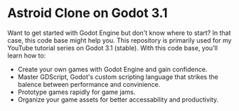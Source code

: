 # Astroid Clone on Godot 3.1

Want to get started with Godot Engine but don't know where to start? In that case, this code base might help you. 
This repository is primarily used for my YouTube tutorial series on Godot 3.1 (stable). With this code base, you'll learn how to:

* Create your own games with Godot Engine and gain confidence.
* Master GDScript, Godot's custom scripting language that strikes the balence between performance and convinience.
* Prototype games rapidly for game jams.
* Organize your game assets for better accessability and productivity.

